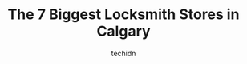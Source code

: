 ---
layout: ampstory
image: https://i0.wp.com/www.auto.or.id/wp-content/uploads/2023/06/fmi-professional-locksmiths-0-calgary-1686322615.jpeg?resize=640,853
author: techidn
featured: false
description: Calgary, Alberta, Canada is a haven for Locksmith enthusiasts, boasting an impressive array of 7 top-notch establishments. Whether youre a seasoned connoisseur or simply curious to explore 
title: The 7 Biggest Locksmith Stores in Calgary
cover:
   title: The 7 Biggest Locksmith Stores in Calgary
   subtitle: AUTO.OR.ID
   background: https://www.auto.or.id/wp-content/uploads/2023/06/fmi-professional-locksmiths-0-calgary-1686322615.jpeg

pages: 
 - layout: thirds
   top: <h1>#1 Always Affordable Always Available Locksmiths Ltd</h1>
   bottom: "<p>This company is amazing!!!!  Their phone customer service is off the charts good and their service technicians are friendly professional and efficient. Its the first t</p>"
   background: https://www.auto.or.id/wp-content/uploads/2023/06/fmi-professional-locksmiths-1-calgary-1686322618.jpeg
   backgroundblur: true
 - layout: thirds
   top: <h1>#2 B&W Locksmith & Auto Blackfoot Trail</h1>
   bottom: "<p>560 Cleveland Crescent SE, Calgary, AB T2G 4A9, Canada</p>"
   background: https://www.auto.or.id/wp-content/uploads/2023/06/fmi-professional-locksmiths-2-calgary-1686322618.jpeg
   cta:
      link: https://www.auto.or.id/the-7-biggest-locksmith-stores-in-calgary/
      text: The 7 Biggest Locksmith Stores in Calgary
 - layout: thirds
   top: <h1>#3 ABOE Lockworks Ltd</h1>
   bottom: "<p>1308 Centre St N, Calgary, AB T2E 2R7, Canada</p>"
   background: https://images.unsplash.com/photo-1574524096264-8d7e68d047f3?ixlib=rb-4.0.3&ixid=MnwxMjA3fDB8MHxwaG90by1wYWdlfHx8fGVufDB8fHx8&auto=format&fit=crop&w=640&h=853&q=80
   cta:
      link: https://www.auto.or.id/the-7-biggest-locksmith-stores-in-calgary/
      text: The 7 Biggest Locksmith Stores in Calgary
 - layout: thirds
   top: <h1>#4 Ability Lock & Safe Ltd.</h1>
   bottom: "<p>5301 21a Ave SE, Calgary, AB T2B 2E9, Canada</p>"
   background: https://images.unsplash.com/photo-1572017932228-99087d0489c2?ixlib=rb-4.0.3&ixid=MnwxMjA3fDB8MHxwaG90by1wYWdlfHx8fGVufDB8fHx8&auto=format&fit=crop&w=640&h=853&q=80
   cta:
      link: https://www.auto.or.id/the-7-biggest-locksmith-stores-in-calgary/
      text: The 7 Biggest Locksmith Stores in Calgary
 - layout: thirds
   top: <h1>#5 Super G&R Installation</h1>
   bottom: "<p>2750 3 Ave NE #101, Calgary, AB T2A 2L5, Canada</p>"
   background: https://images.unsplash.com/photo-1573661687979-b1fe429b9da3?ixlib=rb-4.0.3&ixid=MnwxMjA3fDB8MHxwaG90by1wYWdlfHx8fGVufDB8fHx8&auto=format&fit=crop&w=640&h=853&q=80
   cta:
      link: https://www.auto.or.id/the-7-biggest-locksmith-stores-in-calgary/
      text: The 7 Biggest Locksmith Stores in Calgary
 - layout: thirds
   top: <h1>#6 SMC Locksmith</h1>
   bottom: "<p>4101 Eversyde Blvd SW #3, Calgary, AB T2Y 0J4, Canada</p>"
   background: https://images.unsplash.com/photo-1594502184342-2e12f877aa73?ixlib=rb-4.0.3&ixid=MnwxMjA3fDB8MHxwaG90by1wYWdlfHx8fGVufDB8fHx8&auto=format&fit=crop&w=640&h=853&q=80
   cta:
      link: https://www.auto.or.id/the-7-biggest-locksmith-stores-in-calgary/
      text: The 7 Biggest Locksmith Stores in Calgary
 - layout: thirds
   top: <h1>#7 CarKeyAction - Automotive Locksmith Services</h1>
   bottom: "<p>200 Cranfield Common SE, Calgary, AB T3M 1S2, Canada</p>"
   background: https://images.unsplash.com/photo-1573806719978-9f22b2360fad?ixlib=rb-4.0.3&ixid=MnwxMjA3fDB8MHxwaG90by1wYWdlfHx8fGVufDB8fHx8&auto=format&fit=crop&w=640&h=853&q=80
   cta:
      link: https://www.auto.or.id/the-7-biggest-locksmith-stores-in-calgary/
      text: The 7 Biggest Locksmith Stores in Calgary
 - layout: thirds
   middle: Continue reading...
   background: https://images.unsplash.com/photo-1617814076231-2c58846db944?ixlib=rb-4.0.3&ixid=MnwxMjA3fDB8MHxwaG90by1wYWdlfHx8fGVufDB8fHx8&auto=format&fit=crop&w=640&h=853&q=80
   cta:
      link: https://www.auto.or.id/the-7-biggest-locksmith-stores-in-calgary/
      text: The 7 Biggest Locksmith Stores in Calgary

---
